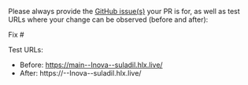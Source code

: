 Please always provide the [GitHub issue(s)](../issues) your PR is for, as well as test URLs where your change can be observed (before and after):

Fix #<gh-issue-id>

Test URLs:
- Before: https://main--Inova--suladil.hlx.live/
- After: https://<branch>--Inova--suladil.hlx.live/
